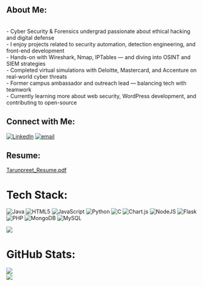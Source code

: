 ## About Me:
<br>- Cyber Security & Forensics undergrad passionate about ethical hacking and digital defense<br>- I enjoy projects related to security automation, detection engineering, and front-end development<br>- Hands-on with Wireshark, Nmap, IPTables — and diving into OSINT and SIEM strategies<br>- Completed virtual simulations with Deloitte, Mastercard, and Accenture on real-world cyber threats<br>- Former campus ambassador and outreach lead — balancing tech with teamwork<br>- Currently learning more about web security, WordPress development, and contributing to open-source

## Connect with Me:
[![LinkedIn](https://img.shields.io/badge/LinkedIn-%230077B5.svg?logo=linkedin&logoColor=white)](https://linkedin.com/in/tarunpreet--kaur) [![email](https://img.shields.io/badge/Email-D14836?logo=gmail&logoColor=white)](mailto:tarunpreet2809@gmail.com)

## Resume:

[Tarunpreet_Resume.pdf](https://github.com/user-attachments/files/21428492/Tarunpreet_Resume.pdf)

# Tech Stack:
![Java](https://img.shields.io/badge/java-%23ED8B00.svg?style=plastic&logo=openjdk&logoColor=white) ![HTML5](https://img.shields.io/badge/html5-%23E34F26.svg?style=plastic&logo=html5&logoColor=white) ![JavaScript](https://img.shields.io/badge/javascript-%23323330.svg?style=plastic&logo=javascript&logoColor=%23F7DF1E) ![Python](https://img.shields.io/badge/python-3670A0?style=plastic&logo=python&logoColor=ffdd54) ![C](https://img.shields.io/badge/c-%2300599C.svg?style=plastic&logo=c&logoColor=white) ![Chart.js](https://img.shields.io/badge/chart.js-F5788D.svg?style=plastic&logo=chart.js&logoColor=white) ![NodeJS](https://img.shields.io/badge/node.js-6DA55F?style=plastic&logo=node.js&logoColor=white) ![Flask](https://img.shields.io/badge/flask-%23000.svg?style=plastic&logo=flask&logoColor=white) ![PHP](https://img.shields.io/badge/php-%23777BB4.svg?style=plastic&logo=php&logoColor=white) ![MongoDB](https://img.shields.io/badge/MongoDB-%234ea94b.svg?style=plastic&logo=mongodb&logoColor=white) ![MySQL](https://img.shields.io/badge/mysql-4479A1.svg?style=plastic&logo=mysql&logoColor=white)

![](https://quotes-github-readme.vercel.app/api?type=vetical&theme=radical)

# GitHub Stats:
![](https://github-readme-stats.vercel.app/api?username=tarunpreetk009&theme=dark&hide_border=true&include_all_commits=true&count_private=false)<br/>
![](https://github-readme-stats.vercel.app/api/top-langs/?username=tarunpreetk009&theme=dark&hide_border=true&include_all_commits=true&count_private=false&layout=compact)


